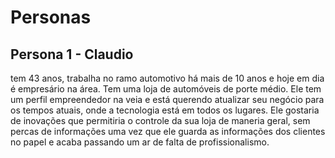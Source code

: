 # Personas

## Persona 1 - Claudio

tem 43 anos, trabalha no ramo automotivo há mais de 10 anos e hoje em dia é empresário na área. Tem uma loja de automóveis de porte médio.
Ele tem um perfil empreendedor na veia e está querendo atualizar seu negócio para os tempos atuais, onde a tecnologia está em todos os lugares.
Ele gostaria de inovações que permitiria o controle da sua loja de maneria geral, sem percas de informações uma vez que ele guarda as informações dos clientes no papel e acaba passando um ar de falta de profissionalismo. 
